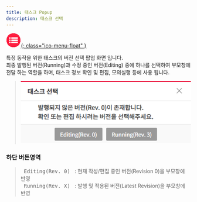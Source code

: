 ```yaml
---
title: 태스크 Popup
description: 태스크 선택
---
```


<link rel="stylesheet" type="text/css" href="css/opme.css">

<!-- Defined -->
[popup-task-select]: img/popup-task-select.png

<!-- Floating Menu -->
[menu]: index.html "목차"
[ico-menu]: img/icon/ico-menu.png
[![목차][ico-menu]{: class="ico-menu-float" }][menu]


특정 동작을 위한 태스크의 버전 선택 팝업 화면 입니다.  
최종 발행된 버전(Running)과 수정 중인 버전(Editing) 중에 하나를 선택하여 부모창에 전달 하는 역할을 하며,
태스크 정보 확인 및 편집, 모의실행 등에 사용 됩니다.

> ![태스크선택][popup-task-select]

### 하단 버튼영역
> <kbd class="btn-gray">&nbsp;Editing(Rev. 0)&nbsp;</kbd> : 현재 작성/편집 중인 버전(Revision 0)을 부모창에 반영  
> <kbd class="btn-gray">&nbsp;Running(Rev. X)&nbsp;</kbd> : 발행 및 적용된 버전(Latest Revision)을 부모창에 반영
 